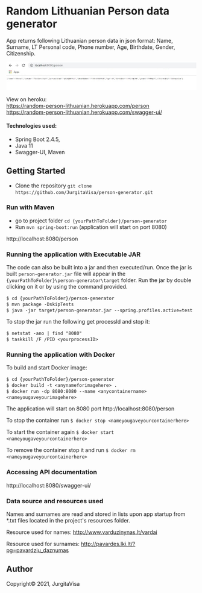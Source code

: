 # Random Lithuanian Person data generator
 
App returns following Lithuanian person data in json format: Name, Surname, LT Personal code, Phone number, Age, Birthdate, Gender, Citizenship.

![ScreenShot](images/random-person.JPG)

View on heroku:<br>
https://random-person-lithuanian.herokuapp.com/person<br>
https://random-person-lithuanian.herokuapp.com/swagger-ui/

#### Technologies used: 
- Spring Boot 2.4.5, 
- Java 11
- Swagger-UI, Maven

## Getting Started

- Clone the repository `git clone https://github.com/JurgitaVisa/person-generator.git`

### Run with Maven 

- go to project folder `cd {yourPathToFolder}/person-generator`
- Run `mvn spring-boot:run` (application will start on port 8080)  

http://localhost:8080/person

### Running the application with Executable JAR 

The code can also be built into a jar and then executed/run. 
Once the jar is built `person-generator.jar` file will appear in the `{yourPathToFolder}\person-generator\target` folder.
Run the jar by double clicking on it or by using the command provided.

```shell
$ cd {yourPathToFolder}/person-generator
$ mvn package -DskipTests
$ java -jar target/person-generator.jar --spring.profiles.active=test
```
To stop the jar run the following get processId and stop it:
```shell
$ netstat -ano | find "8080" 
$ taskkill /F /PID <yourprocessID>
```

### Running the application with Docker

To build and start Docker image:

```shell
$ cd {yourPathToFolder}/person-generator
$ docker build -t <anynameforimagehere> .
$ docker run -dp 8080:8080 --name <anycontainername> <nameyougaveyourimagehere>

```
The application will start on 8080 port http://localhost:8080/person

To stop the container run ```$ docker stop <nameyougaveyourcontainerhere>```

To start the container again ```$ docker start <nameyougaveyourcontainerhere>```

To remove the container stop it and run ```$ docker rm <nameyougaveyourcontainerhere>```

### Accessing API documentation

http://localhost:8080/swagger-ui/

### Data source and resources used

Names and surnames are read and stored in lists upon app startup from *.txt files located in the project's resources folder.

Resource used for names: http://www.varduzinynas.lt/vardai 

Resource used for surnames: http://pavardes.lki.lt/?pg=pavardziu_daznumas

## Author

Copyright&copy; 2021, JurgitaVisa
